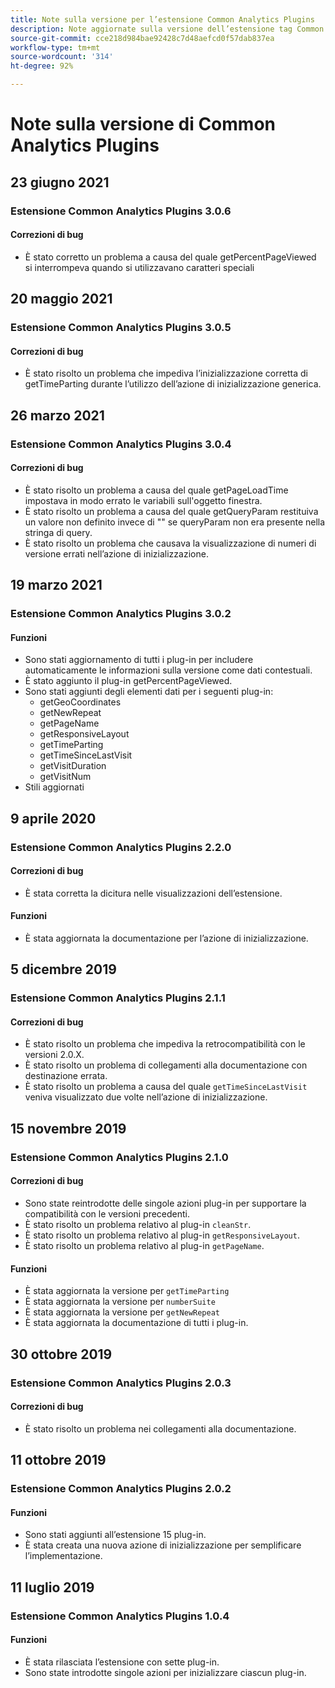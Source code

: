```yaml
---
title: Note sulla versione per l’estensione Common Analytics Plugins
description: Note aggiornate sulla versione dell’estensione tag Common Analytics Plugins in Adobe Experience Platform.
source-git-commit: cce218d984bae92428c7d48aefcd0f57dab837ea
workflow-type: tm+mt
source-wordcount: '314'
ht-degree: 92%

---
```


# Note sulla versione di Common Analytics Plugins

## 23 giugno 2021

### Estensione Common Analytics Plugins 3.0.6

#### Correzioni di bug

* È stato corretto un problema a causa del quale getPercentPageViewed si interrompeva quando si utilizzavano caratteri speciali

## 20 maggio 2021

### Estensione Common Analytics Plugins 3.0.5

#### Correzioni di bug

* È stato risolto un problema che impediva l’inizializzazione corretta di getTimeParting durante l’utilizzo dell’azione di inizializzazione generica.

## 26 marzo 2021

### Estensione Common Analytics Plugins 3.0.4

#### Correzioni di bug

* È stato risolto un problema a causa del quale getPageLoadTime impostava in modo errato le variabili sull&#39;oggetto finestra.
* È stato risolto un problema a causa del quale getQueryParam restituiva un valore non definito invece di &quot;&quot; se queryParam non era presente nella stringa di query.
* È stato risolto un problema che causava la visualizzazione di numeri di versione errati nell’azione di inizializzazione.

## 19 marzo 2021

### Estensione Common Analytics Plugins 3.0.2

#### Funzioni

* Sono stati aggiornamento di tutti i plug-in per includere automaticamente le informazioni sulla versione come dati contestuali.
* È stato aggiunto il plug-in getPercentPageViewed.
* Sono stati aggiunti degli elementi dati per i seguenti plug-in:
   * getGeoCoordinates
   * getNewRepeat
   * getPageName
   * getResponsiveLayout
   * getTimeParting
   * getTimeSinceLastVisit
   * getVisitDuration
   * getVisitNum
* Stili aggiornati

## 9 aprile 2020

### Estensione Common Analytics Plugins 2.2.0

#### Correzioni di bug

* È stata corretta la dicitura nelle visualizzazioni dell’estensione.

#### Funzioni

* È stata aggiornata la documentazione per l’azione di inizializzazione.

## 5 dicembre 2019

### Estensione Common Analytics Plugins 2.1.1

#### Correzioni di bug

* È stato risolto un problema che impediva la retrocompatibilità con le versioni 2.0.X.
* È stato risolto un problema di collegamenti alla documentazione con destinazione errata.
* È stato risolto un problema a causa del quale `getTimeSinceLastVisit` veniva visualizzato due volte nell’azione di inizializzazione.

## 15 novembre 2019

### Estensione Common Analytics Plugins 2.1.0

#### Correzioni di bug

* Sono state reintrodotte delle singole azioni plug-in per supportare la compatibilità con le versioni precedenti.
* È stato risolto un problema relativo al plug-in `cleanStr`.
* È stato risolto un problema relativo al plug-in `getResponsiveLayout`.
* È stato risolto un problema relativo al plug-in `getPageName`.

#### Funzioni

* È stata aggiornata la versione per `getTimeParting`
* È stata aggiornata la versione per `numberSuite`
* È stata aggiornata la versione per `getNewRepeat`
* È stata aggiornata la documentazione di tutti i plug-in.

## 30 ottobre 2019

### Estensione Common Analytics Plugins 2.0.3

#### Correzioni di bug

* È stato risolto un problema nei collegamenti alla documentazione.

## 11 ottobre 2019

### Estensione Common Analytics Plugins 2.0.2

#### Funzioni

* Sono stati aggiunti all’estensione 15 plug-in.
* È stata creata una nuova azione di inizializzazione per semplificare l’implementazione.

## 11 luglio 2019

### Estensione Common Analytics Plugins 1.0.4

#### Funzioni

* È stata rilasciata l’estensione con sette plug-in.
* Sono state introdotte singole azioni per inizializzare ciascun plug-in.
